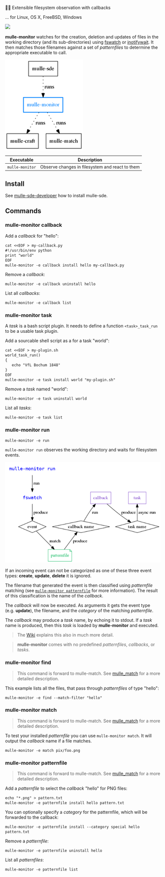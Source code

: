 🕵🏻‍ Extensible filesystem observation with callbacks

... for Linux, OS X, FreeBSD, Windows

![](mulle-monitor.png)

**mulle-monitor** watches for the creation, deletion and updates of files
in the working directory (and its sub-directories) using
[fswatch](https://github.com/emcrisostomo/fswatch) or
[inotifywait](https://linux.die.net/man/1/inotifywait). It then
matches those filenames against a set of *patternfiles* to determine the
appropriate executable to call.


![](dox/mulle-monitor-overview.png)


Executable      | Description
----------------|--------------------------------
`mulle-monitor` | Observe changes in filesystem and react to them


## Install

See [mulle-sde-developer](//github.com/mulle-sde/mulle-sde-developer) how
to install mulle-sde.


## Commands


### mulle-monitor callback


Add a *callback* for "hello":

```
cat <<EOF > my-callback.py
#!/usr/bin/env python
print "world"
EOF
mulle-monitor -e callback install hello my-callback.py
```

Remove a *callback*:

```
mulle-monitor -e callback uninstall hello
```

List all *callbacks*:

```
mulle-monitor -e callback list
```


### mulle-monitor task

A *task* is a bash script plugin. It needs to define a function
`<task>_task_run` to be a usable task plugin.

Add a sourcable shell script as a for a task "world":

```
cat <<EOF > my-plugin.sh
world_task_run()
{
   echo "VfL Bochum 1848"
}
EOF
mulle-monitor -e task install world "my-plugin.sh"
```

Remove a *task* named "world":

```
mulle-monitor -e task uninstall world
```


List all *tasks*:

```
mulle-monitor -e task list
```


### mulle-monitor run

```
mulle-monitor -e run
```

`mulle-monitor run` observes the working directory and waits for filesystem
events.

![](dox/mulle-monitor-run.png)

If an incoming event can not be categorized as one of these three event types:
**create**, **update**, **delete** it is ignored.

The filename that generated the event is then classified using *patternfile*
matching (see [`mulle-monitor patternfile`](#mulle-monitor-patternfile) for
more information).
The result of this classification is the name of the *callback*.

The *callback* will now be executed. As arguments it gets the event type
(e.g. **update**), the filename, and the *category* of the matching
*patternfile*.

The *callback* may produce a *task* name, by echoing it to stdout. If a
*task* name is produced, then this *task* is loaded by **mulle-monitor**
and executed.

> The [Wiki](https://github.com/mulle-sde/mulle-monitor/wiki)
> explains this also in much more detail.

> **mulle-monitor** comes with no predefined *patternfiles*, *callbacks*, or
> *tasks*.


### mulle-monitor find

> This command is forward to mulle-match.
> See [mulle_match](//github.com/mulle-sde/mulle-match) for a more detailed
> description.

This example lists all the files, that pass through *patternfiles* of type
"hello":

```
mulle-monitor -e find --match-filter "hello"
```

### mulle-monitor match

> This command is forward to mulle-match.
> See [mulle_match](//github.com/mulle-sde/mulle-match) for a more detailed
> description.

To test your installed *patternfile* you can use `mulle-monitor match`. It
will output the *callback* name if a file matches.

```
mulle-monitor -e match pix/foo.png
```

### mulle-monitor patternfile

> This command is forward to mulle-match.
> See [mulle_match](//github.com/mulle-sde/mulle-match) for a more detailed
> description.


Add a *patternfile* to select the *callback* "hello" for PNG files:

```
echo "*.png" > pattern.txt
mulle-monitor -e patternfile install hello pattern.txt
```

You can optionally specify a *category* for the patternfile, which will be
forwarded to the callback:

```
mulle-monitor -e patternfile install --category special hello pattern.txt
```

Remove a *patternfile*:

```
mulle-monitor -e patternfile uninstall hello
```

List all *patternfiles*:

```
mulle-monitor -e patternfile list
```


